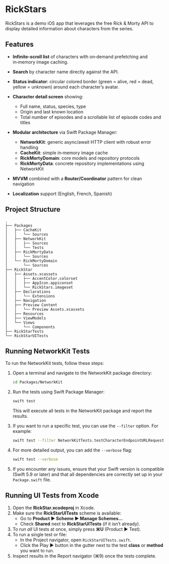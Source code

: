 # RickStars

RickStars is a demo iOS app that leverages the free Rick & Morty API to display detailed information about characters from the series.

## Features

* **Infinite-scroll list** of characters with on‑demand prefetching and in‑memory image caching.
* **Search** by character name directly against the API.
* **Status indicator**: circular colored border (green = alive, red = dead, yellow = unknown) around each character’s avatar.
* **Character detail screen** showing:

  * Full name, status, species, type
  * Origin and last known location
  * Total number of episodes and a scrollable list of episode codes and titles
* **Modular architecture** via Swift Package Manager:

  * **NetworkKit**: generic async/await HTTP client with robust error handling
  * **CacheKit**: simple in‑memory image cache
  * **RickMortyDomain**: core models and repository protocols
  * **RickMortyData**: concrete repository implementations using NetworkKit
* **MVVM** combined with a **Router/Coordinator** pattern for clean navigation
* **Localization** support (English, French, Spanish)


## Project Structure

```
.
├── Packages
│   ├── CacheKit
│   │   └── Sources
│   ├── NetworkKit
│   │   ├── Sources
│   │   └── Tests
│   ├── RickMortyData
│   │   └── Sources
│   └── RickMortyDomain
│       └── Sources
├── RickStar
│   ├── Assets.xcassets
│   │   ├── AccentColor.colorset
│   │   ├── AppIcon.appiconset
│   │   └── RickStars.imageset
│   ├── Declarations
│   │   └── Extensions
│   ├── Navigation
│   ├── Preview Content
│   │   └── Preview Assets.xcassets
│   ├── Resources
│   ├── ViewModels
│   └── Views
│       └── Components
├── RickStarTests
└── RickStarUITests
```
## Running NetworkKit Tests

To run the NetworkKit tests, follow these steps:

1. Open a terminal and navigate to the NetworkKit package directory:
   ```bash
   cd Packages/NetworkKit
   ```

2. Run the tests using Swift Package Manager:
   ```bash
   swift test
   ```

   This will execute all tests in the NetworkKit package and report the results.

3. If you want to run a specific test, you can use the `--filter` option. For example:
   ```bash
   swift test --filter NetworkKitTests.testCharacterEndpointURLRequest
   ```

4. For more detailed output, you can add the `--verbose` flag:
   ```bash
   swift test --verbose
   ```

5. If you encounter any issues, ensure that your Swift version is compatible (Swift 5.9 or later) and that all dependencies are correctly set up in your `Package.swift` file.


## Running UI Tests from Xcode

1. Open the **RickStar.xcodeproj** in Xcode.  
2. Make sure the **RickStarUITests** scheme is available:
   - Go to **Product ▶︎ Scheme ▶︎ Manage Schemes…**  
   - Check **Shared** next to **RickStarUITests** (if it isn’t already).  
3. To run *all* UI tests at once, simply press **⌘U** (Product ▶︎ Test).  
4. To run a single test or file:
   - In the Project navigator, open `RickStarUITests.swift`.  
   - Click the Play ▶️ button in the gutter next to the test **class** or **method** you want to run.  
5. Inspect results in the Report navigator (⌘9) once the tests complete. 
